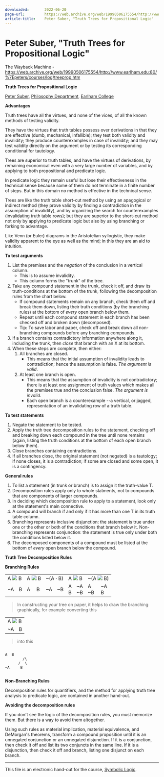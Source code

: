 ```yaml
---
downloaded:       2022-06-20
page-url:         https://web.archive.org/web/19990506175554/http://www.earlham.edu/~peters/courses/log/treeprop.htm
article-title:    Peter Suber, "Truth Trees for Propositional Logic"
---
```

# Peter Suber, "Truth Trees for Propositional Logic"
The Wayback Machine - https://web.archive.org/web/19990506175554/http://www.earlham.edu:80/%7Epeters/courses/log/treeprop.htm

**Truth Trees for Propositional Logic**

[Peter Suber][1], [Philosophy Department][2], [Earlham College][3]

**Advantages**

Truth trees have all the virtues, and none of the vices, of all the known methods of testing validity.

They have the virtues that truth tables possess over derivations in that they are effective (dumb, mechanical, infallible); they test both validity and invalidity; they produce counterexamples in case of invalidity; and they may test validity directly on the argument or by testing its corresponding conditional for tautology.

Trees are superior to truth tables, and have the virtues of derivations, by remaining economical even with a very large number of variables, and by applying to both propositional and predicate logic.

In predicate logic they remain useful but lose their effectiveness in the technical sense because some of them do not terminate in a finite number of steps. But in this domain no method is effective in the technical sense.

Trees are like the truth table short-cut method by using an apagogical or indirect method (they prove validity by finding a contradiction in the assumption of invalidity), and by organizing the search for counterexamples (invalidating truth table rows); but they are superior to the short-cut method not only by applying to predicate logic but also by using branching or forking to advantage.

Like Venn (or Euler) diagrams in the Aristotelian syllogistic, they make validity apparent to the eye as well as the mind; in this they are an aid to intuition.

**To test arguments**

1.  List the premises and the *negation* of the conclusion in a vertical column.
    -   This is to assume invalidity.
    -   This column forms the "trunk" of the tree.
2.  Take any compound statement in the trunk, check it off, and draw its truth-conditions at the bottom of the trunk, following the decomposition rules from the chart below.
    -   If compound statements remain on any branch, check them off and break them down, listing their truth conditions (by the branching rules) at the bottom of *every* open branch below them.
    -   Repeat until each compound statement in each branch has been checked off and broken down (decomposed).
    -   Tip: To save labor and paper, check off and break down all non-branching compounds before any branching compounds.
3.  If a branch contains contradictory information anywhere along it, including the trunk, then *close* that branch with an X at its bottom.
4.  When these steps are complete, then either:
    1.  All branches are closed.
        -   This means that the initial assumption of invalidity leads to contradiction; hence the assumption is false. *The argument is valid*.
    2.  At least one branch is open.
        -   This means that the assumption of invalidity is not contradictory; there is at least one assignment of truth values which makes all the premises true and the conclusion false. *The argument is invalid*.
        -   Each open branch is a counterexample --a vertical, or jagged, representation of an invalidating row of a truth table.

**To test statements**

1.  Negate the statement to be tested.
2.  Apply the truth tree decomposition rules to the statement, checking off and breaking down each compound in the tree until none remains (again, listing the truth conditions at the bottom of each open branch below them).
3.  Close branches containing contradictions.
4.  If all branches close, the original statement (not negated) is a tautology; if none closes, it is a contradiction; if some are closed and some open, it is a contingency.

**General rules**

1.  To list a statement (in trunk or branch) is to assign it the truth-value T.
2.  Decomposition rules apply only to whole statments, not to compounds that are components of larger compounds.
3.  In deciding which decomposition rule to apply to a statement, look only at the statement's main connective.
4.  A compound will branch if and only if it has more than one T in its truth table column.
5.  Branching represents inclusive disjunction: the statement is true under one or the other or both of the conditions that branch below it. Non-branching represents conjunction: the statement is true only under both the conditions listed below it.
6.  The decomposed components of a compound must be listed at the bottom of *every* open branch below the compound.

**Truth Tree Decomposition Rules**

**Branching Rules**

<table><tbody><tr><td colspan="2">A <img src="https://web.archive.org/web/19990506175554im_/http://www.earlham.edu/~peters/writing/matimp.gif"> B</td><td colspan="2">A <img src="https://web.archive.org/web/19990506175554im_/http://www.earlham.edu/~peters/writing/disjunct.gif"> B</td><td colspan="2">~(A · B)</td><td colspan="2">A <img src="https://web.archive.org/web/19990506175554im_/http://www.earlham.edu/~peters/writing/matequiv.gif"> B</td><td colspan="2">~(A <img src="https://web.archive.org/web/19990506175554im_/http://www.earlham.edu/~peters/writing/matequiv.gif"> B)</td></tr><tr><td>~A</td><td>B</td><td>A</td><td>B</td><td>~A</td><td>~B</td><td>A<br>B</td><td>~A<br>~B</td><td>A<br>~B</td><td>~A<br>B</td></tr></tbody></table>

> In constructing your tree on paper, it helps to draw the branching graphically, for example converting this

<table><tbody><tr><td colspan="2">A <img src="https://web.archive.org/web/19990506175554im_/http://www.earlham.edu/~peters/writing/matimp.gif"> B</td></tr><tr><td>~A</td><td>B</td></tr></tbody></table>

> into this

```

A  B
        /\        
      /  \      
~A     B 


```

**Non-Branching Rules**

Decomposition rules for quantifiers, and the method for applying truth tree analysis to predicate logic, are contained in another hand-out.

**Avoiding the decomposition rules**

If you don't see the logic of the decomposition rules, you must memorize them. But there is a way to avoid them altogether.

Using such rules as material implication, material equivalence, and DeMorgan's theorems, transform a compound proposition until it is an unnegated conjunction or an unnegated disjunction. If it is a conjunction, then check it off and list its two conjuncts in the same line. If it is a disjunction, then check it off and branch, listing one disjunct on each branch.

---

This file is an electronic hand-out for the course, [Symbolic Logic][4].

[1]: https://web.archive.org/web/19990506175554/http://www.earlham.edu/~peters/hometoc.htm
[2]: https://web.archive.org/web/19990506175554/http://www.earlham.edu/~phil/index.htm
[3]: https://web.archive.org/web/19990506175554/http://www.earlham.edu/
[4]: https://web.archive.org/web/19990506175554/http://www.earlham.edu/~peters/courses/log/loghome.htm
